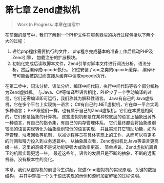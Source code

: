# 第七章 Zend虚拟机

> Work In Progress: 本章在编写中

在前面的章节中，我们了解到一个PHP文件在服务器端的执行过程包括以下两个大的过程：

1. 递给php程序需要执行的文件， php程序完成基本的准备工作后启动PHP及Zend引擎， 加载注册的扩展模块。
2. 初始化完成后读取脚本文件，Zend引擎对脚本文件进行词法分析，语法分析。然后编译成opcode执行。
 如过安装了apc之类的opcode缓存， 编译环节可能会被跳过而直接从缓存中读取opcode执行。

在第二步中，词法分析、语法分析，编译中间代码，执行中间代码等各个部分统称为Zend虚拟机。
与Java、C#等编译型语言相比，PHP少了一个手动编译的过程，它们无需编译即可运行，我们称其为解释性语言。
Java有自己的Java虚拟机，它在多个平台上实现统一语言；
C#有自己的.NET虚拟机，它在单一平台实现多种语言；
PHP跟他们一样，也有属于自己的Zend虚拟机。它们在本质是相同的，它们都是抽象的计算机。
这些虚拟机都是在某种较底层的语言上抽象出另外一种语言，有自己的指令集，有自己的内存管理体系。
它们最终都会将抽象级别较高的语言实现转化为抽象级别较低的语言实现，
并且实现其它辅助功能，如内存管理，垃圾回收等机制，
以减少程序员在具体实现上的工作，从而可以将更多的时间和精力投入到业务逻辑中。
从抽象层次看，Zend虚拟机比Java等语言更高级一些，这里的高级不是说功能更强大或效率更高，
简单点说，Zend虚拟机离真正的机器实现更远一些。
最近这些年，语言的发展只是不断的抽象，不断的远离机器，没有根本性的变化。

本章，我们从虚拟机的前世今生讲起，叙述Zend虚拟机的实现原理，关键的数据结构，
并其中穿插一个关于语法实现的示例和源码加密解密的过程说明。

